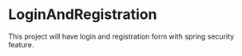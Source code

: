 # LoginAndRegistration
This project will have login and registration form with spring security feature.
